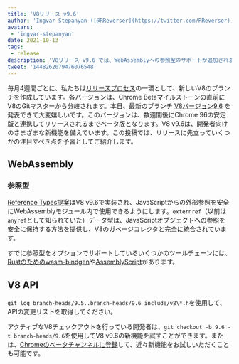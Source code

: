 ```yaml
---
title: 'V8リリース v9.6'
author: 'Ingvar Stepanyan ([@RReverser](https://twitter.com/RReverser))'
avatars:
 - 'ingvar-stepanyan'
date: 2021-10-13
tags:
 - release
description: 'V8リリース v9.6 では、WebAssemblyへの参照型のサポートが追加されました。'
tweet: '1448262079476076548'
---
```

毎月4週間ごとに、私たちは[リリースプロセス](https://v8.dev/docs/release-process)の一環として、新しいV8のブランチを作成しています。各バージョンは、Chrome Betaマイルストーンの直前にV8のGitマスターから分岐されます。本日、最新のブランチ [V8バージョン9.6](https://chromium.googlesource.com/v8/v8.git/+log/branch-heads/9.6) を発表できて大変嬉しいです。このバージョンは、数週間後にChrome 96の安定版と連携してリリースされるまでベータ版となります。V8 v9.6は、開発者向けのさまざまな新機能を備えています。この投稿では、リリースに先立っていくつかの注目すべき点を予習としてご紹介します。

<!--truncate-->
## WebAssembly

### 参照型

[Reference Types提案](https://github.com/WebAssembly/reference-types/blob/master/proposals/reference-types/Overview.md)はV8 v9.6で実装され、JavaScriptからの外部参照を安全にWebAssemblyモジュール内で使用できるようにします。`externref`（以前は`anyref`として知られていた）データ型は、JavaScriptオブジェクトへの参照を安全に保持する方法を提供し、V8のガベージコレクタと完全に統合されています。

すでに参照型をオプションでサポートしているいくつかのツールチェーンには、[Rustのためのwasm-bindgen](https://rustwasm.github.io/wasm-bindgen/reference/reference-types.html)や[AssemblyScript](https://www.assemblyscript.org/compiler.html#command-line-options)があります。

## V8 API

`git log branch-heads/9.5..branch-heads/9.6 include/v8\*.h`を使用して、APIの変更リストを取得してください。

アクティブなV8チェックアウトを行っている開発者は、`git checkout -b 9.6 -t branch-heads/9.6`を使用してV8 v9.6の新機能を試すことができます。または、[Chromeのベータチャンネルに登録](https://www.google.com/chrome/browser/beta.html)して、近々新機能をお試しいただくことも可能です。
